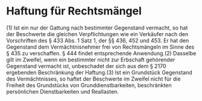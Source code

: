 # Haftung für Rechtsmängel

(1) Ist ein nur der Gattung nach bestimmter Gegenstand vermacht, so hat der Beschwerte die gleichen Verpflichtungen wie ein Verkäufer nach den Vorschriften des § 433 Abs. 1 Satz 1, der §§ 436, 452 und 453. Er hat den Gegenstand dem Vermächtnisnehmer frei von Rechtsmängeln im Sinne des § 435 zu verschaffen. § 444 findet entsprechende Anwendung.(2) Dasselbe gilt im Zweifel, wenn ein bestimmter nicht zur Erbschaft gehörender Gegenstand vermacht ist, unbeschadet der sich aus dem § 2170 ergebenden Beschränkung der Haftung.(3) Ist ein Grundstück Gegenstand des Vermächtnisses, so haftet der Beschwerte im Zweifel nicht für die Freiheit des Grundstücks von Grunddienstbarkeiten, beschränkten persönlichen Dienstbarkeiten und Reallasten. 

